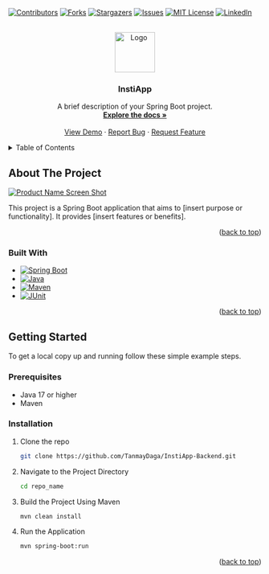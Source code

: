 <!-- Improved compatibility of back to top link: See: https://github.com/othneildrew/Best-README-Template/pull/73 -->
<a id="readme-top"></a>
<!--
*** Thanks for checking out the Best-README-Template. If you have a suggestion
*** that would make this better, please fork the repo and create a pull request
*** or simply open an issue with the tag "enhancement".
*** Don't forget to give the project a star!
*** Thanks again! Now go create something AMAZING! :D
-->

<!-- PROJECT SHIELDS -->
[![Contributors][contributors-shield]][contributors-url]
[![Forks][forks-shield]][forks-url]
[![Stargazers][stars-shield]][stars-url]
[![Issues][issues-shield]][issues-url]
[![MIT License][license-shield]][license-url]
[![LinkedIn][linkedin-shield]][linkedin-url]

<!-- PROJECT LOGO -->
<br />
<div align="center">
  <a href="https://github.com/TanmayDaga/InstiApp-Backend">
    <img src="images/logo.png" alt="Logo" width="80" height="80">
  </a>

<h3 align="center">InstiApp</h3>

  <p align="center">
    A brief description of your Spring Boot project.
    <br />
    <a href="https://github.com/TanmayDaga/InstiApp-Backend"><strong>Explore the docs »</strong></a>
    <br />
    <br />
    <a href="https://github.com/TanmayDaga/InstiApp-Backend">View Demo</a>
    ·
    <a href="https://github.com/TanmayDaga/InstiApp-Backend/issues/new?labels=bug&template=bug-report---.md">Report Bug</a>
    ·
    <a href="https://github.com/TanmayDaga/InstiApp-Backend/issues/new?labels=enhancement&template=feature-request---.md">Request Feature</a>
  </p>
</div>

<!-- TABLE OF CONTENTS -->
<details>
  <summary>Table of Contents</summary>
  <ol>
    <li>
      <a href="#about-the-project">About The Project</a>
      <ul>
        <li><a href="#built-with">Built With</a></li>
      </ul>
    </li>
    <li>
      <a href="#getting-started">Getting Started</a>
      <ul>
        <li><a href="#prerequisites">Prerequisites</a></li>
        <li><a href="#installation">Installation</a></li>
      </ul>
    </li>
    <li><a href="#usage">Usage</a></li>
    <li><a href="#roadmap">Roadmap</a></li>
    <li><a href="#contributing">Contributing</a></li>
    <li><a href="#license">License</a></li>
    <li><a href="#contact">Contact</a></li>
    <li><a href="#acknowledgments">Acknowledgments</a></li>
  </ol>
</details>

<!-- ABOUT THE PROJECT -->
## About The Project

[![Product Name Screen Shot][product-screenshot]](https://example.com)

This project is a Spring Boot application that aims to [insert purpose or functionality]. It provides [insert features or benefits].

<p align="right">(<a href="#readme-top">back to top</a>)</p>

### Built With

* [![Spring Boot][Spring-Boot]][Spring-Boot-url]
* [![Java][Java]][Java-url]
* [![Maven][Maven]][Maven-url]
* [![JUnit][JUnit]][JUnit-url]

<p align="right">(<a href="#readme-top">back to top</a>)</p>

<!-- GETTING STARTED -->
## Getting Started

To get a local copy up and running follow these simple example steps.

### Prerequisites

* Java 17 or higher
* Maven

### Installation

1. Clone the repo
   ```sh
   git clone https://github.com/TanmayDaga/InstiApp-Backend.git
2. Navigate to the Project Directory
    ```sh
    cd repo_name
    ```

3. Build the Project Using Maven
    ```sh
    mvn clean install
    ```
4. Run the Application
    ```sh
    mvn spring-boot:run
    ```

<p align="right">(<a href="#readme-top">back to top</a>)</p>


[contributors-shield]: https://img.shields.io/github/contributors/TanmayDaga/InstiApp-Backend.svg?style=for-the-badge
[contributors-url]: https://github.com/TanmayDaga/InstiApp-Backend/graphs/contributors
[forks-shield]: https://img.shields.io/github/forks/TanmayDaga/InstiApp-Backend.svg?style=for-the-badge
[forks-url]: https://github.com/TanmayDaga/InstiApp-Backend/network/members
[stars-shield]: https://img.shields.io/github/stars/TanmayDaga/InstiApp-Backend.svg?style=for-the-badge
[stars-url]: https://github.com/TanmayDaga/InstiApp-Backend/stargazers
[issues-shield]: https://img.shields.io/github/issues/TanmayDaga/InstiApp-Backend.svg?style=for-the-badge
[issues-url]: https://github.com/TanmayDaga/InstiApp-Backend/issues
[license-shield]: https://img.shields.io/github/license/TanmayDaga/InstiApp-Backend.svg?style=for-the-badge
[license-url]: https://github.com/TanmayDaga/InstiApp-Backend/blob/master/LICENSE.txt
[linkedin-shield]: https://img.shields.io/badge/-LinkedIn-black.svg?style=for-the-badge&logo=linkedin&colorB=555
[linkedin-url]: https://linkedin.com/in/linkedin_username
[product-screenshot]: images/screenshot.png
[Spring-Boot]: https://img.shields.io/badge/Spring%20Boot-6DB33F?style=for-the-badge&logo=spring-boot&logoColor=white
[Spring-Boot-url]: https://spring.io/projects/spring-boot

[Java]: https://img.shields.io/badge/Java-007396?style=for-the-badge&logo=java&logoColor=white
[Java-url]: https://www.oracle.com/java/

[Maven]: https://img.shields.io/badge/Maven-C71A36?style=for-the-badge&logo=apache-maven&logoColor=white
[Maven-url]: https://maven.apache.org/

[JUnit]: https://img.shields.io/badge/JUnit-25A162?style=for-the-badge&logo=junit5&logoColor=white
[JUnit-url]: https://junit.org/junit5/